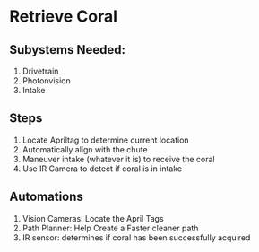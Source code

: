 # Retrieve Coral 

## Subystems Needed:
1. Drivetrain
1. Photonvision
1. Intake

## Steps
1. Locate Apriltag to determine current location
1. Automatically align with the chute
1. Maneuver intake (whatever it is) to receive the coral
1. Use IR Camera to detect if coral is in intake

## Automations
1. Vision Cameras: Locate the April Tags
1. Path Planner: Help Create a Faster cleaner path  
1. IR sensor: determines if coral has been successfully acquired
